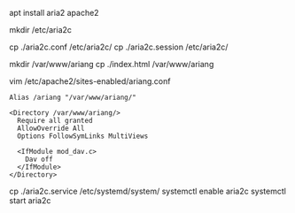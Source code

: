 apt install aria2 apache2

mkdir /etc/aria2c

cp ./aria2c.conf /etc/aria2c/
cp ./aria2c.session /etc/aria2c/

mkdir /var/www/ariang
cp ./index.html /var/www/ariang

vim /etc/apache2/sites-enabled/ariang.conf
```
Alias /ariang "/var/www/ariang/"

<Directory /var/www/ariang/>
  Require all granted
  AllowOverride All
  Options FollowSymLinks MultiViews

  <IfModule mod_dav.c>
    Dav off
  </IfModule>
</Directory>
```

cp ./aria2c.service /etc/systemd/system/
systemctl enable aria2c
systemctl start aria2c
